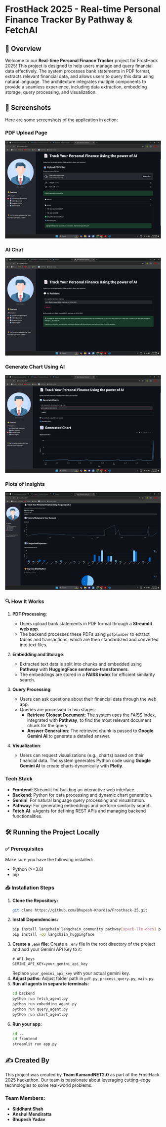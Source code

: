 # FrostHack 2025 - Real-time Personal Finance Tracker By Pathway & FetchAI

## 📌 Overview
Welcome to our **Real-time Personal Finance Tracker** project for FrostHack 2025! This project is designed to help users manage and query financial data effectively. The system processes bank statements in PDF format, extracts relevant financial data, and allows users to query this data using natural language. The architecture integrates multiple components to provide a seamless experience, including data extraction, embedding storage, query processing, and visualization.

## 📸 Screenshots

Here are some screenshots of the application in action:

### PDF Upload Page
![PDF Upload Page](screenshots/home_page.png)

### AI Chat
![AI Chat](screenshots/ai_chat.png)

### Generate Chart Using AI
![Generate Chart Using AI](screenshots/generate_chart_ai.png)

### Plots of Insights
![Plots of Insights](screenshots/plots.png)

### 🔍 How It Works
1. **PDF Processing**: 
   - Users upload bank statements in PDF format through a **Streamlit web app**.
   - The backend processes these PDFs using `pdfplumber` to extract tables and transactions, which are then standardized and converted into text files.

2. **Embedding and Storage**:
   - Extracted text data is split into chunks and embedded using **Pathway** with **HuggingFace sentence-transformers**.
   - The embeddings are stored in a **FAISS index** for efficient similarity search.

3. **Query Processing**:
   - Users can ask questions about their financial data through the web app.
   - Queries are processed in two stages:
      - **Retrieve Closest Document**: The system uses the FAISS index, integrated with **Pathway**, to find the most relevant document chunk for the query.
      - **Answer Generation**: The retrieved chunk is passed to **Google Gemini AI** to generate a detailed answer.

4. **Visualization**:
   - Users can request visualizations (e.g., charts) based on their financial data. The system generates Python code using **Google Gemini AI** to create charts dynamically with **Plotly**.

### **Tech Stack**
- **Frontend**: Streamlit for building an interactive web interface.
- **Backend**: Python for data processing and dynamic chart generation.
- **Gemini**: For natural language query processing and visualization.
- **Pathway**: For generating embeddings and perform similarity search.
- **Fetch.AI**: uAgents for defining REST APIs and managing backend functionalities.

## 🛠 Running the Project Locally

### ✅ Prerequisites
Make sure you have the following installed:
- Python (>=3.8)
- pip

### 📥 Installation Steps
1. **Clone the Repository:**
   ```bash
   git clone https://github.com/Bhupesh-Khordia/Frosthack-25.git
   ```
2. **Install Dependencies:**
   ```bash
   pip install langchain langchain_community pathway[xpack-llm-docs] pdfplumber faiss-cpu google.generativeai google.genai uagents streamlit plotly sentence-transformers
   pip install -qU langchain_huggingface
   ```
3. **Create a `.env` file:**
      Create a `.env` file in the root directory of the project and add your Gemini API Key to it:
      ```env
      # API keys
      GEMINI_API_KEY=your_gemini_api_key
      ```
      Replace `your_gemini_api_key` with your actual gemini key.
4. **Adjust paths:**
   Adjust folder path in `pdf.py`, `process_query.py`, `main.py`.
5. **Run all agents in separate terminals:**
   ```bash
   cd backend
   python run fetch_agent.py
   python run embedding_agent.py
   python run query_agent.py
   python run chart_agent.py
   ```
6. **Run your app:**
   ```bash
   cd ..
   cd frontend
   streamlit run app.py
   ```

## ✍️ Created By
This project was created by **Team KamandNET2.0** as part of the FrostHack 2025 hackathon. Our team is passionate about leveraging cutting-edge technologies to solve real-world problems. 
### Team Members:
- **Siddhant Shah**
- **Anshul Mendiratta**
- **Bhupesh Yadav**